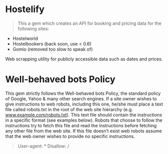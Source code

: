 # Hostelify

>This a gem which creates an API for booking and pricing data for the following sites:

* Hostelworld
* Hostelbookers (back soon, use < 0.6)
* Gomio (removed too slow to speak of)

Web scrapping utility for publicly accessible data such as dates and prices.

# Well-behaved bots Policy

This gem strictly follows the Well-behaved bots Policy, the standard policy of Google, Yahoo & many other search engines.
If a site owner wishes to give instructions to web robots, including this one, he/she must place a text file called robots.txt in the root of the web site hierarchy (e.g. www.example.com/robots.txt). 
This text file should contain the instructions in a specific format (see examples below). 
Robots that choose to follow the instructions try to fetch this file and read the instructions before fetching any other file from the web site. 
If this file doesn’t exist web robots assume that the web owner wishes to provide no specific instructions.

>User-agent: *
>Disallow: /